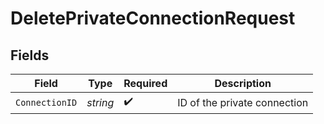 # DeletePrivateConnectionRequest


## Fields

| Field                        | Type                         | Required                     | Description                  |
| ---------------------------- | ---------------------------- | ---------------------------- | ---------------------------- |
| `ConnectionID`               | *string*                     | :heavy_check_mark:           | ID of the private connection |